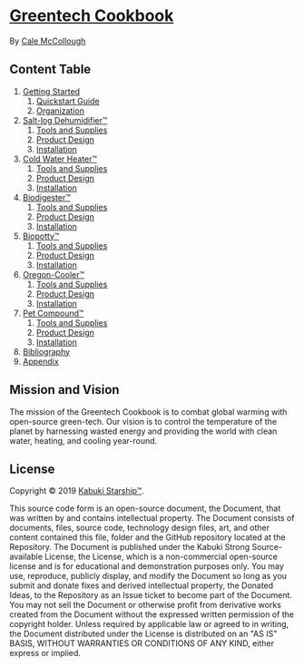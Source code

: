 # [Greentech Cookbook](github.com/oregon-cooler/greentech_cookbook)

By [Cale McCollough](https://calemccollough.github.io)

## Content Table

1. [Getting Started](./getting_started)
   1. [Quickstart Guide](./getting_started/quickstart_guide)
   1. [Organization](./getting_started/organization)
1. [Salt-log Dehumidifier™](./salt-log_dehumidifier)
   1. [Tools and Supplies](./salt-log_dehumidifier/tools_and_supplies)
   1. [Product Design](./salt-log_dehumidifier/product_design)
   1. [Installation](./salt-log_dehumidifier/installation)
1. [Cold Water Heater™](./cold_water_heater)
   1. [Tools and Supplies](./cold_water_heater/tools_and_supplies)
   1. [Product Design](./cold_water_heater/product_design)
   1. [Installation](./cold_water_heater/installation)
1. [Biodigester™](./Biodigester)
   1. [Tools and Supplies](./Biodigester/tools_and_supplies)
   1. [Product Design](./Biodigester/product_design)
   1. [Installation](./Biodigester/installation)
1. [Biopotty™](./cold_water_heater)
   1. [Tools and Supplies](./cold_water_heater/tools_and_supplies)
   1. [Product Design](./cold_water_heater/product_design)
   1. [Installation](./cold_water_heater/installation)
1. [Oregon-Cooler™](./oregon-cooler)
   1. [Tools and Supplies](./oregon-cooler/tools_and_supplies)
   1. [Product Design](./oregon-cooler/product_design)
   1. [Installation](./oregon-cooler/installation)
1. [Pet Compound™](./pet_compound)
   1. [Tools and Supplies](./pet_compound/tools_and_supplies)
   1. [Product Design](./pet_compound/product_design)
   1. [Installation](./pet_compound/installation)
1. [Bibliography](./bibliography)
1. [Appendix](./appendix)

## Mission and Vision

The mission of the Greentech Cookbook is to combat global warming with open-source green-tech. Our vision is to control the temperature of the planet by harnessing wasted energy and providing the world with clean water, heating, and cooling year-round.

## License

Copyright © 2019 [Kabuki Starship™](https://kabukistarship.com).

This source code form is an open-source document, the Document, that was written by and contains intellectual property. The Document consists of documents, files, source code, technology design files, art, and other content contained this file, folder and the GitHub repository located at the Repository. The Document is published under the Kabuki Strong Source-available License, the License, which is a non-commercial open-source license and is for educational and demonstration purposes only. You may use, reproduce, publicly display, and modify the Document so long as you submit and donate fixes and derived intellectual property, the Donated Ideas, to the Repository as an Issue ticket to become part of the Document. You may not sell the Document or otherwise profit from derivative works created from the Document without the expressed written permission of the copyright holder. Unless required by applicable law or agreed to in writing, the Document distributed under the License is distributed on an "AS IS" BASIS, WITHOUT WARRANTIES OR CONDITIONS OF ANY KIND, either express or implied.
